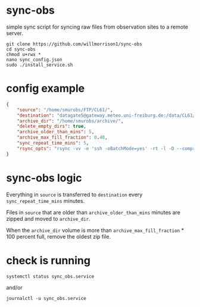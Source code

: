 # sync-obs
simple sync script for syncing raw files from observation sites to a remote server.

``` 
git clone https://github.com/willmorrison1/sync-obs
cd sync-obs
chmod u+rwx *
nano sync_config.json
sudo ./install_service.sh
```

# config example


``` json
{
    "source": "/home/smurobs/FTP/CL61/",
    "destination": "datagate5@gateway.meteo.uni-freiburg.de:/data/CL61/T3250605/",
    "archive_dir": "/home/smurobs/archive/",
    "delete_empty_dirs": true,
    "archive_older_than_mins": 5,
    "archive_max_fill_fraction": 0.48,
    "sync_repeat_time_mins": 5,
    "rsync_opts": "rsync -vv -e 'ssh -oBatchMode=yes' -rt -l -D --compress --compress-level=7 --append-verify --update --no-owner --no-group --no-perms --chmod=ugo=rwX --mkpath"
}

```
# sync-obs logic
Everything in `source` is transferred to `destination` every `sync_repeat_time_mins` minutes.

Files in `source` that are older than `archive_older_than_mins` minutes are zipped and moved to `archive_dir`.

When the `archive_dir` volume is more than `archive_max_fill_fraction` * 100 percent full, remove the oldest zip file.

# check is running

```
systemctl status sync_obs.service
```
and/or
```
journalctl -u sync_obs.service
```

